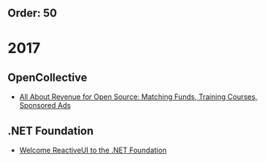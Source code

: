 Order: 50
---

# 2017

## OpenCollective
* [All About Revenue for Open Source: Matching Funds, Training Courses, Sponsored Ads](https://medium.com/open-collective/august-2017-news-revenue-for-open-source-df1aec08939e)

## .NET Foundation
* [Welcome ReactiveUI to the .NET Foundation](https://dotnetfoundation.org/blog/welcome-reactiveui-to-the-net-foundation)
